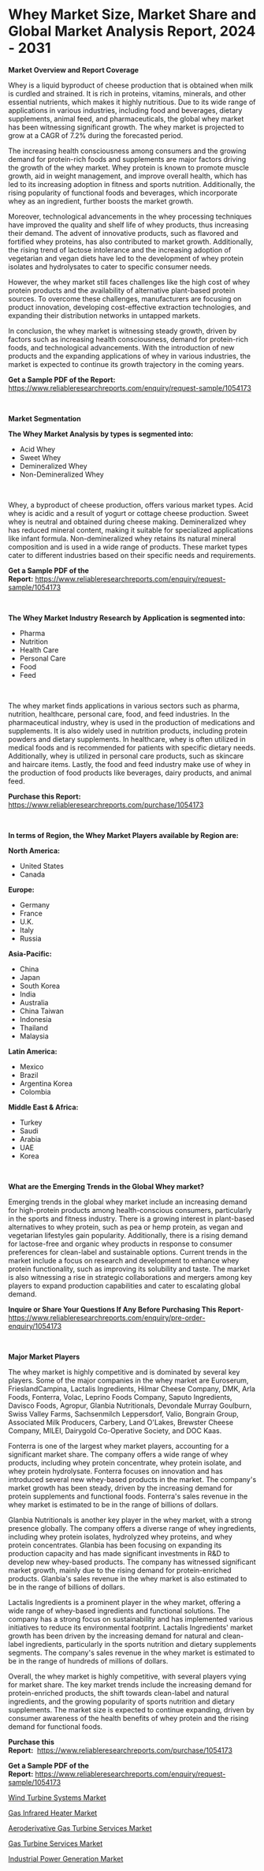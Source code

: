 <p><h1>Whey Market Size, Market Share and Global Market Analysis Report, 2024 - 2031</h1></p><p><strong>Market Overview and Report Coverage</strong></p>
<p><p>Whey is a liquid byproduct of cheese production that is obtained when milk is curdled and strained. It is rich in proteins, vitamins, minerals, and other essential nutrients, which makes it highly nutritious. Due to its wide range of applications in various industries, including food and beverages, dietary supplements, animal feed, and pharmaceuticals, the global whey market has been witnessing significant growth. The whey market is projected to grow at a CAGR of 7.2% during the forecasted period.</p><p>The increasing health consciousness among consumers and the growing demand for protein-rich foods and supplements are major factors driving the growth of the whey market. Whey protein is known to promote muscle growth, aid in weight management, and improve overall health, which has led to its increasing adoption in fitness and sports nutrition. Additionally, the rising popularity of functional foods and beverages, which incorporate whey as an ingredient, further boosts the market growth.</p><p>Moreover, technological advancements in the whey processing techniques have improved the quality and shelf life of whey products, thus increasing their demand. The advent of innovative products, such as flavored and fortified whey proteins, has also contributed to market growth. Additionally, the rising trend of lactose intolerance and the increasing adoption of vegetarian and vegan diets have led to the development of whey protein isolates and hydrolysates to cater to specific consumer needs.</p><p>However, the whey market still faces challenges like the high cost of whey protein products and the availability of alternative plant-based protein sources. To overcome these challenges, manufacturers are focusing on product innovation, developing cost-effective extraction technologies, and expanding their distribution networks in untapped markets.</p><p>In conclusion, the whey market is witnessing steady growth, driven by factors such as increasing health consciousness, demand for protein-rich foods, and technological advancements. With the introduction of new products and the expanding applications of whey in various industries, the market is expected to continue its growth trajectory in the coming years.</p></p>
<p><strong>Get a Sample PDF of the Report:</strong> <a href="https://www.reliableresearchreports.com/enquiry/request-sample/1054173">https://www.reliableresearchreports.com/enquiry/request-sample/1054173</a></p>
<p>&nbsp;</p>
<p><strong>Market Segmentation</strong></p>
<p><strong>The Whey Market Analysis by types is segmented into:</strong></p>
<p><ul><li>Acid Whey</li><li>Sweet Whey</li><li>Demineralized Whey</li><li>Non-Demineralized Whey</li></ul></p>
<p>&nbsp;</p>
<p><p>Whey, a byproduct of cheese production, offers various market types. Acid whey is acidic and a result of yogurt or cottage cheese production. Sweet whey is neutral and obtained during cheese making. Demineralized whey has reduced mineral content, making it suitable for specialized applications like infant formula. Non-demineralized whey retains its natural mineral composition and is used in a wide range of products. These market types cater to different industries based on their specific needs and requirements.</p></p>
<p><strong>Get a Sample PDF of the Report:</strong>&nbsp;<a href="https://www.reliableresearchreports.com/enquiry/request-sample/1054173">https://www.reliableresearchreports.com/enquiry/request-sample/1054173</a></p>
<p>&nbsp;</p>
<p><strong>The Whey Market Industry Research by Application is segmented into:</strong></p>
<p><ul><li>Pharma</li><li>Nutrition</li><li>Health Care</li><li>Personal Care</li><li>Food</li><li>Feed</li></ul></p>
<p>&nbsp;</p>
<p><p>The whey market finds applications in various sectors such as pharma, nutrition, healthcare, personal care, food, and feed industries. In the pharmaceutical industry, whey is used in the production of medications and supplements. It is also widely used in nutrition products, including protein powders and dietary supplements. In healthcare, whey is often utilized in medical foods and is recommended for patients with specific dietary needs. Additionally, whey is utilized in personal care products, such as skincare and haircare items. Lastly, the food and feed industry make use of whey in the production of food products like beverages, dairy products, and animal feed.</p></p>
<p><strong>Purchase this Report:</strong>&nbsp; <a href="https://www.reliableresearchreports.com/purchase/1054173">https://www.reliableresearchreports.com/purchase/1054173</a></p>
<p>&nbsp;</p>
<p><strong>In terms of Region, the Whey Market Players available by Region are:</strong></p>
<p>
    <p> <strong> North America: </strong>
        <ul>
            <li>United States</li>
            <li>Canada</li>
        </ul>
        </p> 
    <p> <strong> Europe: </strong>
        <ul>
            <li>Germany</li>
            <li>France</li>
            <li>U.K.</li>
            <li>Italy</li>
            <li>Russia</li>
        </ul>
        </p> 
    <p> <strong> Asia-Pacific: </strong>
        <ul>
            <li>China</li>
            <li>Japan</li>
            <li>South Korea</li>
            <li>India</li>
            <li>Australia</li>
            <li>China Taiwan</li>
            <li>Indonesia</li>
            <li>Thailand</li>
            <li>Malaysia</li>
        </ul>
        </p> 
    <p> <strong> Latin America: </strong>
        <ul>
            <li>Mexico</li>
            <li>Brazil</li>
            <li>Argentina Korea</li>
            <li>Colombia</li>
        </ul>
        </p> 
    <p> <strong> Middle East & Africa: </strong>
        <ul>
            <li>Turkey</li>
            <li>Saudi</li>
            <li>Arabia</li>
            <li>UAE</li>
            <li>Korea</li>
        </ul>
    </p>
    </p>
<p>&nbsp;</p>
<p><strong>What are the Emerging Trends in the Global Whey market?</strong></p>
<p><p>Emerging trends in the global whey market include an increasing demand for high-protein products among health-conscious consumers, particularly in the sports and fitness industry. There is a growing interest in plant-based alternatives to whey protein, such as pea or hemp protein, as vegan and vegetarian lifestyles gain popularity. Additionally, there is a rising demand for lactose-free and organic whey products in response to consumer preferences for clean-label and sustainable options. Current trends in the market include a focus on research and development to enhance whey protein functionality, such as improving its solubility and taste. The market is also witnessing a rise in strategic collaborations and mergers among key players to expand production capabilities and cater to escalating global demand.</p></p>
<p><strong>Inquire or Share Your Questions If Any Before Purchasing This Report</strong>- <a href="https://www.reliableresearchreports.com/enquiry/pre-order-enquiry/1054173">https://www.reliableresearchreports.com/enquiry/pre-order-enquiry/1054173</a></p>
<p>&nbsp;</p>
<p><strong>Major Market Players</strong></p>
<p><p>The whey market is highly competitive and is dominated by several key players. Some of the major companies in the whey market are Euroserum, FrieslandCampina, Lactalis Ingredients, Hilmar Cheese Company, DMK, Arla Foods, Fonterra, Volac, Leprino Foods Company, Saputo Ingredients, Davisco Foods, Agropur, Glanbia Nutritionals, Devondale Murray Goulburn, Swiss Valley Farms, Sachsenmilch Leppersdorf, Valio, Bongrain Group, Associated Milk Producers, Carbery, Land O'Lakes, Brewster Cheese Company, MILEI, Dairygold Co-Operative Society, and DOC Kaas. </p><p>Fonterra is one of the largest whey market players, accounting for a significant market share. The company offers a wide range of whey products, including whey protein concentrate, whey protein isolate, and whey protein hydrolysate. Fonterra focuses on innovation and has introduced several new whey-based products in the market. The company's market growth has been steady, driven by the increasing demand for protein supplements and functional foods. Fonterra's sales revenue in the whey market is estimated to be in the range of billions of dollars.</p><p>Glanbia Nutritionals is another key player in the whey market, with a strong presence globally. The company offers a diverse range of whey ingredients, including whey protein isolates, hydrolyzed whey proteins, and whey protein concentrates. Glanbia has been focusing on expanding its production capacity and has made significant investments in R&D to develop new whey-based products. The company has witnessed significant market growth, mainly due to the rising demand for protein-enriched products. Glanbia's sales revenue in the whey market is also estimated to be in the range of billions of dollars.</p><p>Lactalis Ingredients is a prominent player in the whey market, offering a wide range of whey-based ingredients and functional solutions. The company has a strong focus on sustainability and has implemented various initiatives to reduce its environmental footprint. Lactalis Ingredients' market growth has been driven by the increasing demand for natural and clean-label ingredients, particularly in the sports nutrition and dietary supplements segments. The company's sales revenue in the whey market is estimated to be in the range of hundreds of millions of dollars.</p><p>Overall, the whey market is highly competitive, with several players vying for market share. The key market trends include the increasing demand for protein-enriched products, the shift towards clean-label and natural ingredients, and the growing popularity of sports nutrition and dietary supplements. The market size is expected to continue expanding, driven by consumer awareness of the health benefits of whey protein and the rising demand for functional foods.</p></p>
<p><strong>Purchase this Report:</strong>&nbsp;&nbsp;<a href="https://www.reliableresearchreports.com/purchase/1054173">https://www.reliableresearchreports.com/purchase/1054173</a></p>
<p></p>
<p><strong>Get a Sample PDF of the Report:</strong>&nbsp;<a href="https://www.reliableresearchreports.com/enquiry/request-sample/1054173">https://www.reliableresearchreports.com/enquiry/request-sample/1054173</a></p>
<p><p><a href="https://github.com/deliacustodio40/Market-Research-Report-List-2/blob/main/wind-turbine-systems-market.md">Wind Turbine Systems Market</a></p><p><a href="https://github.com/dzharov81/Market-Research-Report-List-2/blob/main/gas-infrared-heater-market.md">Gas Infrared Heater Market</a></p><p><a href="https://github.com/ambrozg/Market-Research-Report-List-2/blob/main/aeroderivative-gas-turbine-services-market.md">Aeroderivative Gas Turbine Services Market</a></p><p><a href="https://github.com/maliyahmorrow6654/Market-Research-Report-List-2/blob/main/gas-turbine-services-market.md">Gas Turbine Services Market</a></p><p><a href="https://github.com/scarol104/Market-Research-Report-List-2/blob/main/industrial-power-generation-market.md">Industrial Power Generation Market</a></p></p>